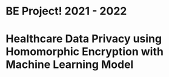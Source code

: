 # BE Project! 2021 - 2022
# Healthcare Data Privacy using Homomorphic Encryption with Machine Learning Model


